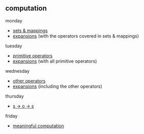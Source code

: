 ## computation

monday 
* [sets & mappings](https://github.com/colevanderswands/sets-and-mappings)  
* [expansions](https://github.com/colevanderswands/expansions) (with the operators covered in sets & mappings)

tuesday
* [primitive operators](https://github.com/colevanderswands/primitive-operators)
* [expansions](https://github.com/colevanderswands/expansions) (with all primitive operators)

wednesday
* [other operators](https://github.com/colevanderswands/other-operators)  
* [expansions](https://github.com/colevanderswands/expansions) (including the other operators)

thursday
* [s -> o -> s](https://github.com/colevanderswands/state-operation-state)   

friday
* [meaningful computation](https://github.com/colevanderswands/meaningful-computation)  
